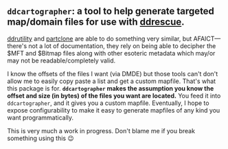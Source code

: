 
## `ddcartographer`: a tool to help generate targeted map/domain files for use with [ddrescue](https://www.gnu.org/software/ddrescue/).


[ddrutility](https://sourceforge.net/projects/ddrutility/) and [partclone](https://partclone.org/) are able to do something very similar, but AFAICT—there's not a lot of documentation, they rely on being able to decipher the $MFT and $Bitmap files along with other esoteric metadata which may/or may not be readable/completely valid.

I know the offsets of the files I want (via DMDE) but those tools can't don't allow me to easily copy paste a list and get a custom mapfile. That's what this package is for. **`ddcartographer` makes the assumption you know the offset and size (in bytes) of the files you want are located.** You feed it into `ddcartographer`, and it gives you a custom mapfile. Eventually, I hope to expose configurability to make it easy to generate mapfiles of any kind you want programmatically.

This is very much a work in progress. Don't blame me if you break something using this :wink: